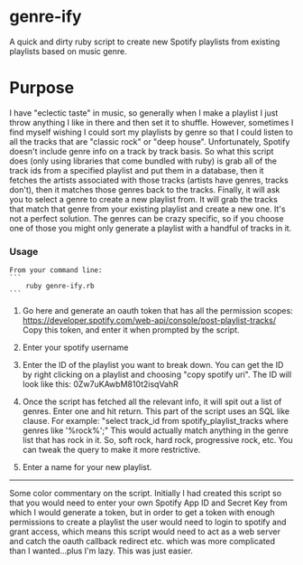 # genre-ify
A quick and dirty ruby script to create new Spotify playlists from existing playlists based on music genre.

# Purpose
I have "eclectic taste" in music, so generally when I make a playlist I just throw anything I like in there and then set it to shuffle. However, sometimes I find myself wishing I could sort my playlists by genre so that I could listen to all the tracks that are "classic rock" or "deep house". Unfortunately, Spotify doesn't include genre info on a track by track basis. So what this script does (only using libraries that come bundled with ruby) is grab all of the track ids from a specified playlist and put them in a database, then it fetches the artists associated with those tracks (artists have genres, tracks don't), then it matches those genres back to the tracks. Finally, it will ask you to select a genre to create a new playlist from. It will grab the tracks that match that genre from your existing playlist and create a new one. It's not a perfect solution. The genres can be crazy specific, so if you choose one of those you might only generate a playlist with a handful of tracks in it.  

### Usage

	From your command line:
	```
		ruby genre-ify.rb
	```

1.	Go here and generate an oauth token that has all the permission scopes: https://developer.spotify.com/web-api/console/post-playlist-tracks/  Copy this token, and enter it when prompted by the script.

2. Enter your spotify username

3. Enter the ID of the playlist you want to break down. You can get the ID by right clicking on a playlist and choosing "copy spotify uri". The ID will look like this: 0Zw7uKAwbM810t2isqVahR

4. Once the script has fetched all the relevant info, it will spit out a list of genres. Enter one and hit return. This part of the script uses an SQL like clause. For example: "select track_id from spotify_playlist_tracks where genres like '%rock%';" This would actually match anything in the genre list that has rock in it. So, soft rock, hard rock, progressive rock, etc. You can tweak the query to make it more restrictive.

5. Enter a name for your new playlist.

***
Some color commentary on the script. Initially I had created this script so that you would need to enter your own Spotify App ID and Secret Key from which I would generate a token, but in order to get a token with enough permissions to create a playlist the user would need to login to spotify and grant access, which means this script would need to act as a web server and catch the oauth callback redirect etc. which was more complicated than I wanted...plus I'm lazy. This was just easier.
